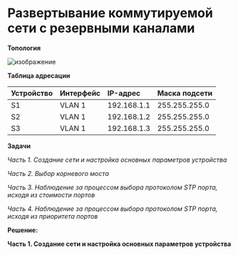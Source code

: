 # Развертывание коммутируемой сети с резервными каналами

**Топология**

![изображение](https://user-images.githubusercontent.com/84719218/161692841-812bab7a-1d0a-4d44-acda-b7fe9746065b.png)

**Таблица адресации**

| Устройство    | Интерфейс          | IP-адрес        |Маска подсети      |
| :-------------|:------------------ | :-------------- |:------------------|
| S1            | VLAN 1             | 192.168.1.1     | 255.255.255.0     |
| S2            | VLAN 1             | 192.168.1.2     | 255.255.255.0     |
| S3            | VLAN 1             | 192.168.1.3     | 255.255.255.0     |

**Задачи**

*Часть 1. Создание сети и настройка основных параметров устройства*

*Часть 2. Выбор корневого моста*

*Часть 3. Наблюдение за процессом выбора протоколом STP порта, исходя из стоимости портов*

*Часть 4. Наблюдение за процессом выбора протоколом STP порта, исходя из приоритета портов*

**Решение:**

**Часть 1. Создание сети и настройка основных параметров устройства**



